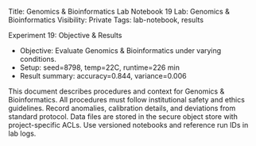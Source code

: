 Title: Genomics & Bioinformatics Lab Notebook 19
Lab: Genomics & Bioinformatics
Visibility: Private
Tags: lab-notebook, results

Experiment 19: Objective & Results
- Objective: Evaluate Genomics & Bioinformatics under varying conditions.
- Setup: seed=8798, temp=22C, runtime=226 min
- Result summary: accuracy=0.844, variance=0.006

This document describes procedures and context for Genomics & Bioinformatics.
All procedures must follow institutional safety and ethics guidelines.
Record anomalies, calibration details, and deviations from standard protocol.
Data files are stored in the secure object store with project-specific ACLs.
Use versioned notebooks and reference run IDs in lab logs.

